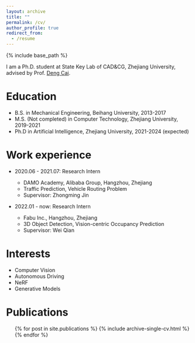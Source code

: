 ```yaml
---
layout: archive
title: ""
permalink: /cv/
author_profile: true
redirect_from:
  - /resume
---
```


{% include base_path %}

I am a Ph.D. student at State Key Lab of CAD&CG, Zhejiang University, advised by Prof. [Deng Cai](http://www.cad.zju.edu.cn/home/dengcai/).

Education
======
* B.S. in Mechanical Engineering, Beihang University, 2013-2017
* M.S. (Not completed) in Computer Technology, Zhejiang University, 2019-2021
* Ph.D in Artificial Intelligence, Zhejiang University, 2021-2024 (expected)

Work experience
======
* 2020.06 - 2021.07: Research Intern
  * DAMO Academy, Alibaba Group, Hangzhou, Zhejiang
  * Traffic Prediction, Vehicle Routing Problem
  * Supervisor: Zhongming Jin

* 2022.01 - now: Research Intern
  * Fabu Inc., Hangzhou, Zhejiang
  * 3D Object Detection, Vision-centric Occupancy Prediction
  * Supervisor: Wei Qian
  
Interests
======
* Computer Vision
* Autonomous Driving
* NeRF
* Generative Models

Publications
======
  <ul>{% for post in site.publications %}
    {% include archive-single-cv.html %}
  {% endfor %}</ul>
  
<!-- Talks
======
  <ul>{% for post in site.talks %}
    {% include archive-single-talk-cv.html %}
  {% endfor %}</ul>
  
Teaching
======
  <ul>{% for post in site.teaching %}
    {% include archive-single-cv.html %}
  {% endfor %}</ul>
  
Service and leadership
======
* Currently signed in to 43 different slack teams -->
